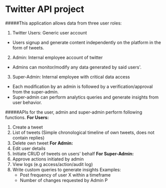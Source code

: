 # Twitter API project

#####This application allows data from three user roles:
1. Twitter Users: Generic user account
  * Users signup and generate content independently on the platform in the form of tweets.
2. Admin: Internal employee account of twitter
  * Admins can monitor/modify any data generated by said users'.
3. Super-Admin: Internal employee with critical data access
  * Each modification by an admin is followed by a verification/approval from the super-admin.
  * Super-admin can perform analytics queries and generate insights from user behavior.
  

#####APIs for the user, admin and super-admin perform following functions.
**For Users:**
1. Create a tweet
2. List of tweets (Simple chronological timeline of own tweets, does not contain replies)
3. Delete own tweet
**For Admin:**
1. Edit user details
2. Initiate CRUD of tweets on users' behalf
**For Super-Admin:**
1. Approve actions initiated by admin
2. View logs (e.g access/action/audit log)
3. Write custom queries to generate insights
  Examples:
    * Post frequency of user X within a timeframe
    * Number of changes requested by Admin P




